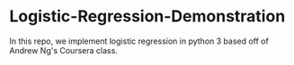 # Logistic-Regression-Demonstration
In this repo, we implement logistic regression in python 3 based off of Andrew Ng's Coursera class.
